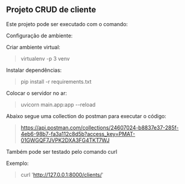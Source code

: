 ## Projeto CRUD de cliente
Este projeto pode ser executado com o comando:

Configuração de ambiente:

Criar ambiente virtual:

> virtualenv -p 3 venv

Instalar dependências:

> pip install  -r requirements.txt

Colocar o servidor no ar:

> uvicorn main.app:app --reload

Abaixo segue uma collection do postman para executar o código:

> https://api.postman.com/collections/24607024-b8837e37-285f-4eb6-98b7-fa3a112c8d5b?access_key=PMAT-01GWGQF7JVPK2DXA3FG4TKT7WJ 

Também pode ser testado pelo comando curl

Exemplo:

> curl 'http://127.0.0.1:8000/clients/'
